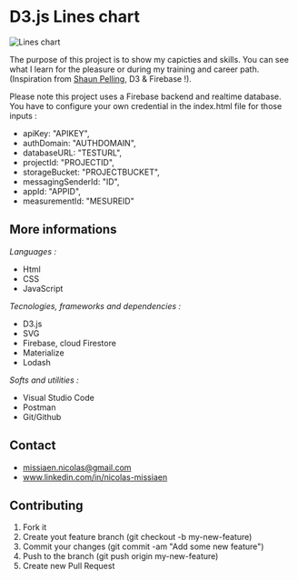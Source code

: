 # D3.js Lines chart

![Lines chart](https://i.servimg.com/u/f72/19/44/56/72/datavi10.png)

The purpose of this project is to show my capicties and skills. You can see what I learn for the pleasure or during my training and career path. (Inspiration from [Shaun Pelling](https://www.udemy.com/share/1020mmB0QSdV5URH8=/), D3 & Firebase !).

Please note this project uses a Firebase backend and realtime database. You have to configure your own credential in the index.html file for those inputs : 
- apiKey: "APIKEY",
- authDomain: "AUTHDOMAIN",
- databaseURL: "TESTURL",
- projectId: "PROJECTID",
- storageBucket: "PROJECTBUCKET",
- messagingSenderId: "ID",
- appId: "APPID",
- measurementId: "MESUREID"

## More informations

*Languages :*
- Html
- CSS
- JavaScript

*Tecnologies, frameworks and dependencies :*
- D3.js
- SVG
- Firebase, cloud Firestore
- Materialize
- Lodash

*Softs and utilities :*
- Visual Studio Code
- Postman
- Git/Github

## Contact
- missiaen.nicolas@gmail.com
- www.linkedin.com/in/nicolas-missiaen

## Contributing
1. Fork it
2. Create yout feature branch (git checkout -b my-new-feature)
3. Commit your changes (git commit -am "Add some new feature")
4. Push to the branch (git push origin my-new-feature)
5. Create new Pull Request
